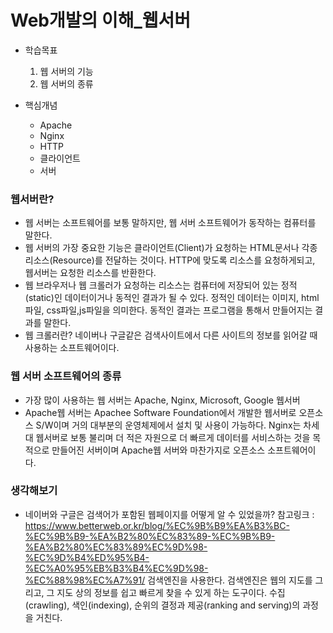 # Web개발의 이해_웹서버
- 학습목표
  1. 웹 서버의 기능
  2. 웹 서버의 종류

- 핵심개념
  * Apache
  * Nginx
  * HTTP
  * 클라이언트
  * 서버


### 웹서버란?
- 웹 서버는 소프트웨어를 보통 말하지만, 웹 서버 소프트웨어가 동작하는 컴퓨터를 말한다.
- 웹 서버의 가장 중요한 기능은 클라이언트(Client)가 요청하는 HTML문서나 
  각종 리소스(Resource)를 전달하는 것이다. HTTP에 맞도록 리소스를 요청하게되고, 웹서버는
  요청한 리소스를 반환한다.
- 웹 브라우저나 웹 크롤러가 요청하는 리소스는 컴퓨터에 저장되어 있는 정적(static)인
  데이터이거나 동적인 결과가 될 수 있다. 정적인 데이터는 이미지, html파일, css파일,js파일을
  의미한다. 동적인 결과는 프로그램을 통해서 만들어지는 결과를 말한다.
- 웹 크롤러란? 네이버나 구글같은 검색사이트에서 다른 사이트의 정보를 읽어갈 때 사용하는 
  소프트웨어이다.
  
### 웹 서버 소프트웨어의 종류
- 가장 많이 사용하는 웹 서버는 Apache, Nginx, Microsoft, Google 웹서버
- Apache웹 서버는 Apachee Software Foundation에서 개발한 웹서버로 오픈소스 S/W이며
  거의 대부분의 운영체제에서 설치 및 사용이 가능하다. Nginx는 차세대 웹서버로 보통 불리며
  더 적은 자원으로 더 빠르게 데이터를 서비스하는 것을 목적으로 만들어진 서버이며 Apache웹 서버와
  마찬가지로 오픈소스 소프트웨어이다.
  
### 생각해보기
- 네이버와 구글은 검색어가 포함된 웹페이지를 어떻게 알 수 있었을까?
참고링크 : https://www.betterweb.or.kr/blog/%EC%9B%B9%EA%B3%BC-%EC%9B%B9-%EA%B2%80%EC%83%89-%EC%9B%B9-%EA%B2%80%EC%83%89%EC%9D%98-%EC%9D%B4%ED%95%B4-%EC%A0%95%EB%B3%B4%EC%9D%98-%EC%88%98%EC%A7%91/
검색엔진을 사용한다. 검색엔진은 웹의 지도를 그리고, 그 지도 상의 정보를 쉽고 빠르게 찾을 수 있게
하는 도구이다. 수집(crawling), 색인(indexing), 순위의 결정과 제공(ranking and serving)의 과정을 거친다.

